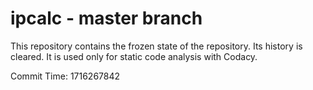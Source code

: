 # ipcalc - master branch

This repository contains the frozen state of the repository.
Its history is cleared. It is used only for static code
analysis with Codacy.

Commit Time: 1716267842